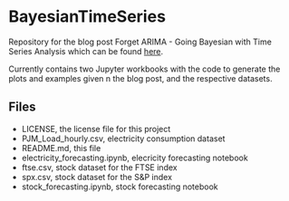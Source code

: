 # BayesianTimeSeries

Repository for the blog post Forget ARIMA - Going Bayesian with Time Series Analysis which can be found [here](https://www.embecosm.com/2021/12/17/forget-arima-going-bayesian-with-time-series-analysis).

Currently contains two Jupyter workbooks with the code to generate the plots and examples given n the blog post, and the respective datasets.

## Files

- LICENSE, the license file for this project
- PJM_Load_hourly.csv, electricity consumption dataset
- README.md, this file
- electricity_forecasting.ipynb, elecricity forecasting notebook
- ftse.csv, stock dataset for the FTSE index
- spx.csv, stock dataset for the S&P index
- stock_forecasting.ipynb, stock forecasting notebook
